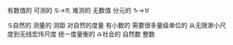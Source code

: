 有数值的 可测的 ♋︎→♏︎
难测的 无数值 分元的 ♑︎→♉︎

♋︎自然的 测量的 测距 对自然的度量 有小数的 需要很多量级单位的 从无限渺小尺度到无线宏伟尺度 统一度量衡的
♎︎社会的 自然数 整数

